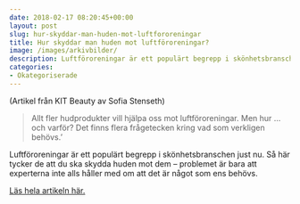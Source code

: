 ```yaml
---
date: 2018-02-17 08:20:45+00:00
layout: post
slug: hur-skyddar-man-huden-mot-luftfororeningar
title: Hur skyddar man huden mot luftföroreningar?
image: /images/arkivbilder/
description: Luftföroreningar är ett populärt begrepp i skönhetsbranschen just nu. Men vad säger experterna? Läs artikeln av Sofia Stenseth!
categories:
- Okategoriserade
---
```


(Artikel från KIT Beauty av Sofia Stenseth)

> Allt fler hudprodukter vill hjälpa oss mot luftföroreningar. Men hur … och varför? Det finns flera frågetecken kring vad som verkligen behövs.’

Luftföroreningar är ett populärt begrepp i skönhetsbranschen just nu. Så här tycker de att du ska skydda huden mot dem – problemet är bara att experterna inte alls håller med om att det är något som ens behövs.

[Läs hela artikeln här.](https://kit.se/2017/08/25/92933/hur-skyddar-man-huden-mot-luftfororeningar/?ksid=18537780-0d78-11e8-8f01-a75844f2385a&onkit=6471)



